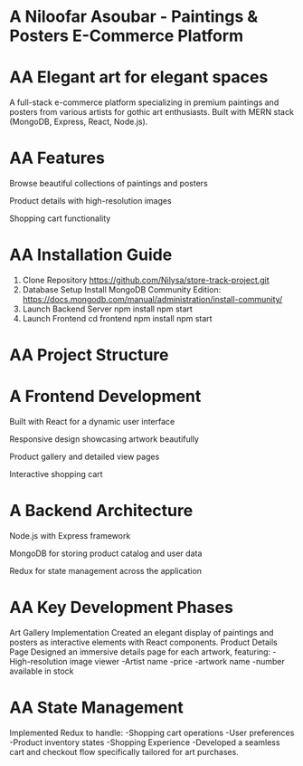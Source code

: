 # A Niloofar Asoubar - Paintings & Posters E-Commerce Platform

# AA Elegant art for elegant spaces

A full-stack e-commerce platform specializing in premium paintings and posters from various artists for gothic art enthusiasts. Built with MERN stack (MongoDB, Express, React, Node.js).

# AA Features
Browse beautiful collections of paintings and posters

Product details with high-resolution images

Shopping cart functionality

# AA Installation Guide
1. Clone Repository
https://github.com/Nilysa/store-track-project.git
2. Database Setup
Install MongoDB Community Edition:
https://docs.mongodb.com/manual/administration/install-community/
3. Launch Backend Server
npm install
npm start
4. Launch Frontend
cd frontend
npm install
npm start

# AA Project Structure
# A Frontend Development
Built with React for a dynamic user interface

Responsive design showcasing artwork beautifully

Product gallery and detailed view pages

Interactive shopping cart

# A Backend Architecture
Node.js with Express framework

MongoDB for storing product catalog and user data

Redux for state management across the application

# AA Key Development Phases
Art Gallery Implementation
Created an elegant display of paintings and posters as interactive elements with React components.
Product Details Page
Designed an immersive details page for each artwork, featuring:
-High-resolution image viewer
-Artist name
-price
-artwork name
-number available in stock

# AA State Management
Implemented Redux to handle:
-Shopping cart operations
-User preferences
-Product inventory states
-Shopping Experience
-Developed a seamless cart and checkout flow specifically tailored for art purchases.